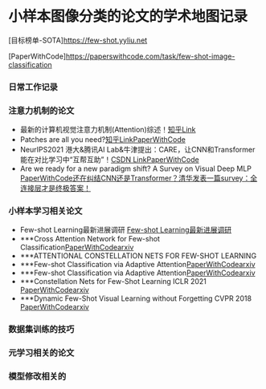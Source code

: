 # 小样本图像分类的论文的学术地图记录
[目标榜单-SOTA]https://few-shot.yyliu.net

[PaperWithCode]https://paperswithcode.com/task/few-shot-image-classification
### 日常工作记录

### 注意力机制的论文 
- 最新的计算机视觉注意力机制(Attention)综述！[知乎Link](https://zhuanlan.zhihu.com/p/438524916)
- Patches are all you need?[知乎Link](https://www.zhihu.com/question/492712118/answer/2173720753)[PaperWithCode](https://paperswithcode.com/paper/patches-are-all-you-need)
- NeurIPS2021 港大&腾讯AI Lab&牛津提出：CARE，让CNN和Transformer能在对比学习中“互帮互助”！[CSDN Link](https://blog.csdn.net/moxibingdao/article/details/121219821)[PaperWithCode](https://paperswithcode.com/paper/revitalizing-cnn-attention-via-transformers)
- Are we ready for a new paradigm shift? A Survey on Visual Deep MLP [PaperWithCode](https://paperswithcode.com/paper/are-we-ready-for-a-new-paradigm-shift-a)[还在纠结CNN还是Transformer？清华发表一篇survey：全连接层才是终极答案！](https://zhuanlan.zhihu.com/p/437157898)
### 小样本学习相关论文
- Few-shot Learning最新进展调研 [Few-shot Learning最新进展调研](https://www.zhihu.com/column/p/161233926)
- ***Cross Attention Network for Few-shot Classification[PaperWithCode](https://paperswithcode.com/paper/cross-attention-network-for-few-shot)[arxiv](https://arxiv.org/pdf/1910.07677v1.pdf)
- ***ATTENTIONAL CONSTELLATION NETS FOR FEW-SHOT LEARNING
- ***Few-shot Classification via Adaptive Attention[PaperWithCode](https://paperswithcode.com/paper/few-shot-classification-via-adaptive)[arxiv](https://arxiv.org/pdf/2008.02465v2.pdf)
- ***Few-shot Classification via Adaptive Attention[PaperWithCode](https://paperswithcode.com/paper/multi-scale-adaptive-task-attention-network)[arxiv](https://arxiv.org/pdf/2011.14479v1.pdf)
- ***Constellation Nets for Few-Shot Learning  ICLR 2021  [PaperWithCode](https://paperswithcode.com/paper/constellation-nets-for-few-shot-learning)[arxiv](https://openreview.net/pdf?id=vujTf_I8Kmc)
- ***Dynamic Few-Shot Visual Learning without Forgetting CVPR 2018  [PaperWithCode](https://paperswithcode.com/paper/dynamic-few-shot-visual-learning-without)[arxiv](https://arxiv.org/pdf/1804.09458v1.pdf)
### 数据集训练的技巧
### 元学习相关的论文
### 模型修改相关的